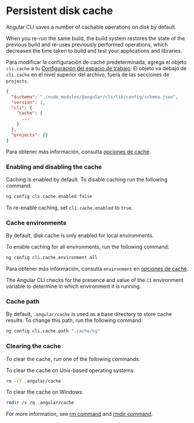 
# Persistent disk cache
Angular CLI saves a number of cachable operations on disk by default.

When you re-run the same build, the build system restores the state of the previous build and re-uses previously performed operations, which decreases the time taken to build and test your applications and libraries.

Para modificar la configuración de caché predeterminada, agrega el objeto `cli.cache` a tu [Configuración del espacio de trabajo](guide/workspace-config).
El objeto va debajo de `cli.cache` en el nivel superior del archivo, fuera de las secciones de `projects`.

```json
{
  "$schema": "./node_modules/@angular/cli/lib/config/schema.json",
  "version": 1,
  "cli": {
    "cache": {
      ...
    }
  },
  "projects": {}
}
```

Para obtener más información, consulta [opciones de caché](guide/workspace-config#opciones-de-cache).

### Enabling and disabling the cache
Caching is enabled by default. To disable caching run the following command:

```bash
ng config cli.cache.enabled false
```

To re-enable caching, set `cli.cache.enabled` to `true`.

### Cache environments
By default, disk cache is only enabled for local environments.

To enable caching for all environments, run the following command:

```bash
ng config cli.cache.environment all
```

Para obtener más información, consulta `environment` en [opciones de caché](guide/workspace-config#opciones-de-cache).

<div class="alert is-helpful">

The Angular CLI checks for the presence and value of the `CI` environment variable to determine in which environment it is running.

</div>

### Cache path

By default, `.angular/cache` is used as a base directory to store cache results. To change this path, run the following command:

```bash
ng config cli.cache.path ".cache/ng"
```

### Clearing the cache

To clear the cache, run one of the following commands.

To clear the cache on Unix-based operating systems:

```bash
rm -rf .angular/cache
```

To clear the cache on Windows:

```bash
rmdir /s /q .angular/cache
```

For more information, see [rm command](https://man7.org/linux/man-pages/man1/rm.1.html) and [rmdir command](https://docs.microsoft.com/en-us/windows-server/administration/windows-commands/rmdir).